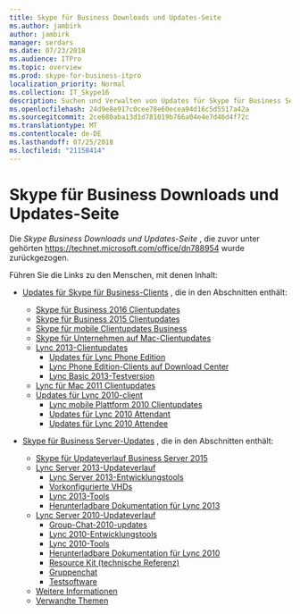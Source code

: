 ```yaml
---
title: Skype für Business Downloads und Updates-Seite
ms.author: jambirk
author: jambirk
manager: serdars
ms.date: 07/23/2018
ms.audience: ITPro
ms.topic: overview
ms.prod: skype-for-business-itpro
localization_priority: Normal
ms.collection: IT_Skype16
description: Suchen und Verwalten von Updates für Skype für Business Server oder Lync 2013. Verwenden Sie die Links, um weitere Informationen erhalten möchten, und klicken Sie dann die Updates herunterladen.
ms.openlocfilehash: 24d9e8e917c0cee78e60ecea94d16c5d5517a42a
ms.sourcegitcommit: 2ce680aba13d1d781019b766a04e4e7d46d4f72c
ms.translationtype: MT
ms.contentlocale: de-DE
ms.lasthandoff: 07/25/2018
ms.locfileid: "21158414"
---
```

# <a name="skype-for-business-downloads-and-updates-page"></a>Skype für Business Downloads und Updates-Seite

Die _Skype Business Downloads und Updates-Seite_ , die zuvor unter gehörten https://technet.microsoft.com/office/dn788954 wurde zurückgezogen.

Führen Sie die Links zu den Menschen, mit denen Inhalt:

- [Updates für Skype für Business-Clients](sfb-client-updates.md) , die in den Abschnitten enthält:
    - [Skype für Business 2016 Clientupdates](sfb-client-updates.md#skype-for-business-2016-client-updates)
    - [Skype für Business 2015 Clientupdates](sfb-client-updates.md#skype-for-business-2015-client-updates)
    - [Skype für mobile Clientupdates Business](sfb-client-updates.md#skype-for-business-mobile-client-updates)
    - [Skype für Unternehmen auf Mac-Clientupdates](sfb-client-updates.md#skype-for-business-on-mac-client-updates)
    - [Lync 2013-Clientupdates](sfb-client-updates.md#lync-2013-client-updates)
        - [Updates für Lync Phone Edition](sfb-client-updates.md#lync-phone-edition-updates)
        - [Lync Phone Edition-Clients auf Download Center](sfb-client-updates.md#lync-phone-edition-clients-on-download-center)
        - [Lync Basic 2013-Testversion](sfb-client-updates.md#trial-software)
    - [Lync für Mac 2011 Clientupdates](sfb-client-updates.md#lync-for-mac-2011-client-updates)
    - [Updates für Lync 2010-client](sfb-client-updates.md#lync-2010-client-updates)
        - [Lync mobile Plattform 2010 Clientupdates](sfb-client-updates.md#lync-mobile-platform-2010-client-updates)
        - [Updates für Lync 2010 Attendant](sfb-client-updates.md#lync-2010-attendant-updates)
        - [Updates für Lync 2010 Attendee](sfb-client-updates.md#lync-2010-attendee-updates) 

- [Skype für Business Server-Updates](sfb-server-updates.md) , die in den Abschnitten enthält:
    - [Skype für Updateverlauf Business Server 2015](sfb-server-updates.md#skype-for-business-server-2015-update-history)
    - [Lync Server 2013-Updateverlauf](sfb-server-updates.md#lync-server-2013-update-history)
        - [Lync Server 2013-Entwicklungstools](sfb-server-updates.md#lync-server-2013-dev-tools)
        - [Vorkonfigurierte VHDs](sfb-server-updates.md#pre-configured-vhds)
        - [Lync 2013-Tools](sfb-server-updates.md#lync-2013-tools)
        - [Herunterladbare Dokumentation für Lync 2013](sfb-server-updates.md#lync-2013-downloadable-documentation)
    - [Lync Server 2010-Updateverlauf](sfb-server-updates.md#lync-server-2010-update-history)
        - [Group-Chat-2010-updates](sfb-server-updates.md#group-chat-2010-updates)
        - [Lync 2010-Entwicklungstools](sfb-server-updates.md#lync-2010-dev-tools)
        - [Lync 2010-Tools](sfb-server-updates.md#lync-2010-tools)
        - [Herunterladbare Dokumentation für Lync 2010](sfb-server-updates.md#lync-2010-downloadable-documentation)
        - [Resource Kit (technische Referenz)](sfb-server-updates.md#resource-kit-technical-reference)
        - [Gruppenchat](sfb-server-updates.md#group-chat)
        - [Testsoftware](sfb-server-updates.md#trial-software)
    - [Weitere Informationen](sfb-server-updates.md#additional-information)
    - [Verwandte Themen](sfb-server-updates.md#related-topics) 
